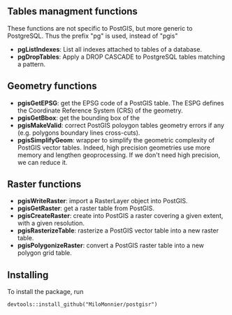 ## Tables managment functions

These functions are not specific to PostGIS, but more generic to PostgreSQL. Thus the prefix "pg" is used, instead of "pgis"

* **pgListIndexes**: List all indexes attached to tables of a database.
* **pgDropTables**: Apply a DROP CASCADE to PostgreSQL tables matching a pattern.


## Geometry functions

* **pgisGetEPSG**: get the EPSG code of a PostGIS table. The ESPG defines the Coordinate Reference System (CRS) of the geometry.
* **pgisGetBbox**: get the bounding box of the 
* **pgisMakeValid**: correct PostGIS poloygon tables geometry errors if any (e.g. polygons boundary lines cross-cuts).
* **pgisSimplifyGeom**: wrapper to simplify the geometric complexity of PostGIS vector tables. Indeed, high precision geometries use more memory and lengthen geoprocessing. If we don't need high precision, we can reduce it.


## Raster functions

* **pgisWriteRaster**: import a RasterLayer object into PostGIS.
* **pgisGetRaster**: get a raster table from PostGIS.
* **pgisCreateRaster**: create into PostGIS a raster covering a given extent, with a given resolution.
* **pgisRasterizeTable**: rasterize a PostGIS vector table into a new raster table.
* **pgisPolygonizeRaster**: convert a PostGIS raster table into a new polygon grid table.


##   Installing

To install the package, run

```
devtools::install_github("MiloMonnier/postgisr")
```
